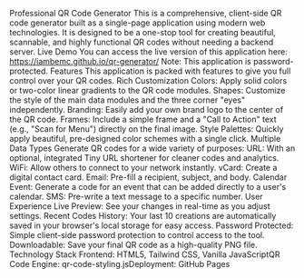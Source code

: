 Professional QR Code Generator This is a comprehensive, client-side QR code generator built as a single-page application using modern web technologies. It is designed to be a one-stop tool for creating beautiful, scannable, and highly functional QR codes without needing a backend server. Live Demo You can access the live version of this application here: https://iambemc.github.io/qr-generator/ Note: This application is password-protected. Features This application is packed with features to give you full control over your QR codes. Rich Customization Colors: Apply solid colors or two-color linear gradients to the QR code modules. Shapes: Customize the style of the main data modules and the three corner "eyes" independently. Branding: Easily add your own brand logo to the center of the QR code. Frames: Include a simple frame and a "Call to Action" text (e.g., "Scan for Menu") directly on the final image. Style Palettes: Quickly apply beautiful, pre-designed color schemes with a single click. Multiple Data Types Generate QR codes for a wide variety of purposes: URL: With an optional, integrated Tiny URL shortener for cleaner codes and analytics. WiFi: Allow others to connect to your network instantly. vCard: Create a digital contact card. Email: Pre-fill a recipient, subject, and body. Calendar Event: Generate a code for an event that can be added directly to a user's calendar. SMS: Pre-write a text message to a specific number. User Experience Live Preview: See your changes in real-time as you adjust settings. Recent Codes History: Your last 10 creations are automatically saved in your browser's local storage for easy access. Password Protected: Simple client-side password protection to control access to the tool. Downloadable: Save your final QR code as a high-quality PNG file. Technology Stack Frontend: HTML5, Tailwind CSS, Vanilla JavaScriptQR Code Engine: qr-code-styling.jsDeployment: GitHub Pages

